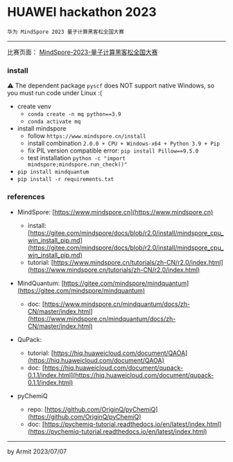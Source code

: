 # HUAWEI hackathon 2023

    华为 MindSpore 2023 量子计算黑客松全国大赛

----

比赛页面： [MindSpore-2023-量子计算黑客松全国大赛](https://competition.huaweicloud.com/information/1000041884/introduction)


### install

⚠ The dependent package `pyscf` does NOT support native Windows, so you must run code under Linux :(

- create venv
  - `conda create -n mq python==3.9`
  - `conda activate mq`
- install mindspore
  - follow `https://www.mindspore.cn/install`
  - install combination `2.0.0 + CPU + Windows-x64 + Python 3.9 + Pip`
  - fix PIL version compatible error: `pip install Pillow==9.5.0`
  - test installation `python -c "import mindspore;mindspore.run_check()"`
- `pip install mindquantum`
- `pip install -r requirements.txt`


### references

- MindSpore: [https://www.mindspore.cn](https://www.mindspore.cn)
  - install: [https://gitee.com/mindspore/docs/blob/r2.0/install/mindspore_cpu_win_install_pip.md](https://gitee.com/mindspore/docs/blob/r2.0/install/mindspore_cpu_win_install_pip.md)
  - tutorial: [https://www.mindspore.cn/tutorials/zh-CN/r2.0/index.html](https://www.mindspore.cn/tutorials/zh-CN/r2.0/index.html)
- MindQuantum: [https://gitee.com/mindspore/mindquantum](https://gitee.com/mindspore/mindquantum)
  - doc: [https://www.mindspore.cn/mindquantum/docs/zh-CN/master/index.html](https://www.mindspore.cn/mindquantum/docs/zh-CN/master/index.html)
- QuPack:
  - tutorial: [https://hiq.huaweicloud.com/document/QAOA](https://hiq.huaweicloud.com/document/QAOA)
  - doc: [https://hiq.huaweicloud.com/document/qupack-0.1.1/index.html](https://hiq.huaweicloud.com/document/qupack-0.1.1/index.html)

- pyChemiQ
  - repo: [https://github.com/OriginQ/pyChemiQ](https://github.com/OriginQ/pyChemiQ)
  - doc: [https://pychemiq-tutorial.readthedocs.io/en/latest/index.html](https://pychemiq-tutorial.readthedocs.io/en/latest/index.html)

----

by Armit
2023/07/07 
